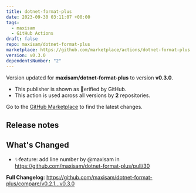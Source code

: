 ```yaml
---
title: dotnet-format-plus
date: 2023-09-30 03:11:07 +00:00
tags:
  - maxisam
  - GitHub Actions
draft: false
repo: maxisam/dotnet-format-plus
marketplace: https://github.com/marketplace/actions/dotnet-format-plus
version: v0.3.0
dependentsNumber: "2"
---
```



Version updated for **maxisam/dotnet-format-plus** to version **v0.3.0**.
- This publisher is shown as erified by GitHub.
- This action is used across all versions by **2** repositories.

Go to the [GitHub Marketplace](https://github.com/marketplace/actions/dotnet-format-plus) to find the latest changes.

## Release notes

## What's Changed
* ✨feature: add line number by @maxisam in https://github.com/maxisam/dotnet-format-plus/pull/30


**Full Changelog**: https://github.com/maxisam/dotnet-format-plus/compare/v0.2.1...v0.3.0
